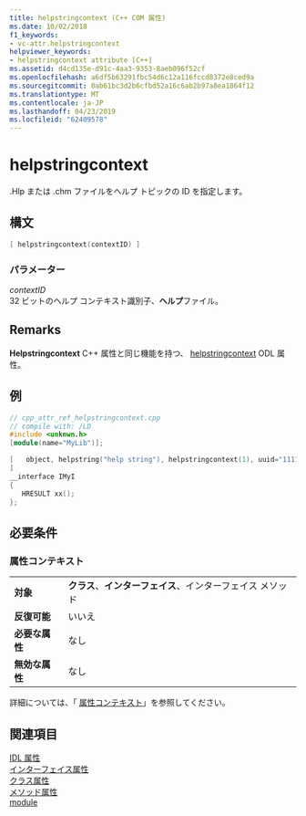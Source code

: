 ```yaml
---
title: helpstringcontext (C++ COM 属性)
ms.date: 10/02/2018
f1_keywords:
- vc-attr.helpstringcontext
helpviewer_keywords:
- helpstringcontext attribute [C++]
ms.assetid: d4cd135e-d91c-4aa3-9353-8aeb096f52cf
ms.openlocfilehash: a6df5b63291fbc54d6c12a116fccd8372e8ced9a
ms.sourcegitcommit: 0ab61bc3d2b6cfbd52a16c6ab2b97a8ea1864f12
ms.translationtype: MT
ms.contentlocale: ja-JP
ms.lasthandoff: 04/23/2019
ms.locfileid: "62409578"
---
```

# <a name="helpstringcontext"></a>helpstringcontext

.Hlp または .chm ファイルをヘルプ トピックの ID を指定します。

## <a name="syntax"></a>構文

```cpp
[ helpstringcontext(contextID) ]
```

### <a name="parameters"></a>パラメーター

*contextID*<br/>
32 ビットのヘルプ コンテキスト識別子、**ヘルプ**ファイル。

## <a name="remarks"></a>Remarks

**Helpstringcontext** C++ 属性と同じ機能を持つ、 [helpstringcontext](/windows/desktop/Midl/helpstringcontext) ODL 属性。

## <a name="example"></a>例

```cpp
// cpp_attr_ref_helpstringcontext.cpp
// compile with: /LD
#include <unknwn.h>
[module(name="MyLib")];

[   object, helpstring("help string"), helpstringcontext(1), uuid="11111111-1111-1111-1111-111111111111"
]
__interface IMyI
{
   HRESULT xx();
};
```

## <a name="requirements"></a>必要条件

### <a name="attribute-context"></a>属性コンテキスト

|||
|-|-|
|**対象**|**クラス**、**インターフェイス**、インターフェイス メソッド|
|**反復可能**|いいえ|
|**必要な属性**|なし|
|**無効な属性**|なし|

詳細については、「 [属性コンテキスト](cpp-attributes-com-net.md#contexts)」を参照してください。

## <a name="see-also"></a>関連項目

[IDL 属性](idl-attributes.md)<br/>
[インターフェイス属性](interface-attributes.md)<br/>
[クラス属性](class-attributes.md)<br/>
[メソッド属性](method-attributes.md)<br/>
[module](module-cpp.md)